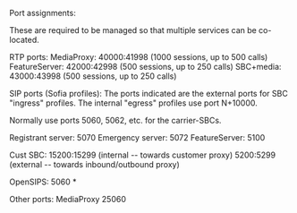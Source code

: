Port assignments:

These are required to be managed so that multiple services can be
co-located.

RTP ports:
  MediaProxy:    40000:41998 (1000 sessions, up to 500 calls)
  FeatureServer: 42000:42998 (500 sessions, up to 250 calls)
  SBC+media:     43000:43998 (500 sessions, up to 250 calls)

SIP ports (Sofia profiles):
  The ports indicated are the external ports for SBC "ingress" profiles.
  The internal "egress" profiles use port N+10000.

  Normally use ports 5060, 5062, etc. for the carrier-SBCs.

  Registrant server: 5070
  Emergency server: 5072
  FeatureServer:  5100

  Cust SBC:     15200:15299 (internal -- towards customer proxy)
                5200:5299 (external -- towards inbound/outbound proxy)

  OpenSIPS:     5060 *

Other ports:
  MediaProxy  25060
